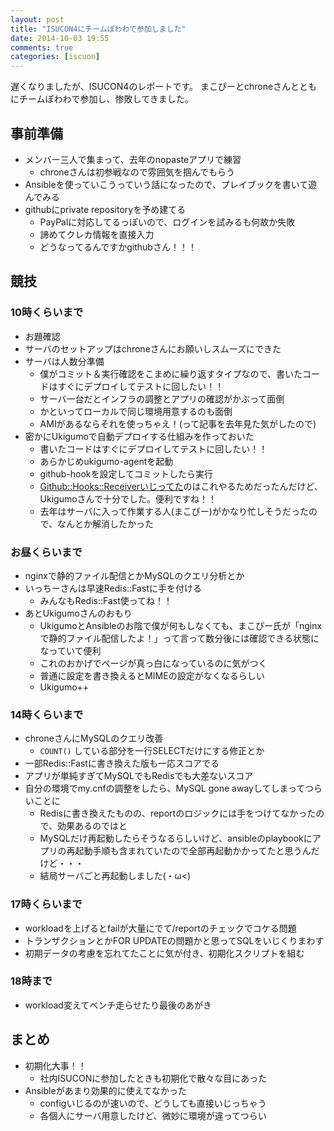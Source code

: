 ```yaml
---
layout: post
title: "ISUCON4にチームぽわわで参加しました"
date: 2014-10-03 19:55
comments: true
categories: [iscuon]
---
```


遅くなりましたが、ISUCON4のレポートです。
まこぴーとchroneさんとともにチームぽわわで参加し、惨敗してきました。

<!-- More -->

## 事前準備

- メンバー三人で集まって、去年のnopasteアプリで練習
  - chroneさんは初参戦なので雰囲気を掴んでもらう
- Ansibleを使っていこうっていう話になったので、プレイブックを書いて遊んでみる
- githubにprivate repositoryを予め建てる
  - PayPalに対応してるっぽいので、ログインを試みるも何故か失敗
  - 諦めてクレカ情報を直接入力
  - どうなってるんですかgithubさん！！！

## 競技


### 10時くらいまで

- お題確認
- サーバのセットアップはchroneさんにお願いしスムーズにできた
- サーバは人数分準備
  - 僕がコミット＆実行確認をこまめに繰り返すタイプなので、書いたコードはすぐにデプロイしてテストに回したい！！
  - サーバ一台だとインフラの調整とアプリの確認がかぶって面倒
  - かといってローカルで同じ環境用意するのも面倒
  - AMIがあるならそれを使っちゃえ！(って記事を去年見た気がしたので)
- 密かにUkigumoで自動デプロイする仕組みを作っておいた
  - 書いたコードはすぐにデプロイしてテストに回したい！！
  - あらかじめukigumo-agentを起動
  - github-hookを設定してコミットしたら実行
  - [Github::Hooks::Receiverいじってた](http://shogo82148.github.io/blog/2014/09/23/github-hooks-receiver-supports-x-hub-signature/)のはこれやるためだったんだけど、Ukigumoさんで十分でした。便利ですね！！
  - 去年はサーバに入って作業する人(まこぴー)がかなり忙しそうだったので、なんとか解消したかった

### お昼くらいまで

- nginxで静的ファイル配信とかMySQLのクエリ分析とか
- いっちーさんは早速Redis::Fastに手を付ける
  - みんなもRedis::Fast使ってね！！
- あとUkigumoさんのおもり
  - UkigumoとAnsibleのお陰で僕が何もしなくても、まこぴー氏が「nginxで静的ファイル配信したよ！」って言って数分後には確認できる状態になっていて便利
  - これのおかげでページが真っ白になっているのに気がつく
  - 普通に設定を書き換えるとMIMEの設定がなくなるらしい
  - Ukigumo++

### 14時くらいまで

- chroneさんにMySQLのクエリ改善
  - `COUNT()` している部分を一行SELECTだけにする修正とか
- 一部Redis::Fastに書き換えた版も一応スコアでる
- アプリが単純すぎてMySQLでもRedisでも大差ないスコア
- 自分の環境でmy.cnfの調整をしたら、MySQL gone awayしてしまってつらいことに
  - Redisに書き換えたものの、reportのロジックには手をつけてなかったので、効果あるのではと
  - MySQLだけ再起動したらそうなるらしいけど、ansibleのplaybookにアプリの再起動手順も含まれていたので全部再起動かかってたと思うんだけど・・・
  - 結局サーバごと再起動しました(・ω<)

### 17時くらいまで

- workloadを上げるとfailが大量にでて/reportのチェックでコケる問題
- トランザクションとかFOR UPDATEの問題かと思ってSQLをいじくりまわす
- 初期データの考慮を忘れてたことに気が付き、初期化スクリプトを組む

### 18時まで

- workload変えてベンチ走らせたり最後のあがき


## まとめ

- 初期化大事！！
  - 社内ISUCONに参加したときも初期化で散々な目にあった
- Ansibleがあまり効果的に使えてなかった
  - configいじるのが速いので、どうしても直接いじっちゃう
  - 各個人にサーバ用意したけど、微妙に環境が違ってつらい

